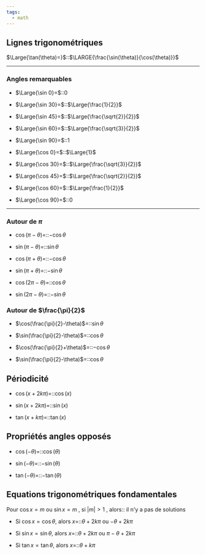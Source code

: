 ```yaml
---
tags:
  - math
---
```


## Lignes trigonométriques

$\Large{\tan(\theta)=}$::$\LARGE{\frac{\sin(\theta)}{\cos(\theta)}}$
<!--SR:!2023-09-14,1,223-->


---

### Angles remarquables

- $\Large{\sin 0}=$::$0$
<!--SR:!2023-09-16,3,263-->

- $\Large{\sin 30}=$::$\Large{\frac{1}{2}}$
<!--SR:!2023-09-22,11,250-->

- $\Large{\sin 45}=$::$\Large{\frac{\sqrt{2}}{2}}$
<!--SR:!2023-09-16,3,263-->

- $\Large{\sin 60}=$::$\Large{\frac{\sqrt{3}}{2}}$
<!--SR:!2023-09-16,3,263-->

- $\Large{\sin 90}=$::$1$
<!--SR:!2023-09-16,3,263-->

- $\Large{\cos 0}=$::$\Large{1}$
<!--SR:!2023-10-01,18,290-->

- $\Large{\cos 30}=$::$\Large{\frac{\sqrt{3}}{2}}$
<!--SR:!2023-10-02,15,283-->

- $\Large{\cos 45}=$::$\Large{\frac{\sqrt{2}}{2}}$
<!--SR:!2023-09-14,1,223-->

- $\Large{\cos 60}=$::$\Large{\frac{1}{2}}$
<!--SR:!2023-09-16,3,263-->

- $\Large{\cos 90}=$::$0$
<!--SR:!2023-09-30,17,290-->


---

### Autour de $\pi$
- $\cos(\pi-\theta)$=::$-\cos\theta$
<!--SR:!2023-09-30,13,243-->

- $\sin(\pi-\theta)$=::$\sin\theta$
<!--SR:!2023-09-16,3,263-->

- $\cos(\pi+\theta)$=::$-\cos\theta$
<!--SR:!2023-09-16,3,263-->

- $\sin(\pi+\theta)$=::$-\sin\theta$
<!--SR:!2023-09-16,3,263-->

- $\cos(2\pi-\theta)$=::$\cos\theta$
<!--SR:!2023-09-16,3,263-->

- $\sin(2\pi-\theta)$=::$-\sin\theta$
<!--SR:!2023-09-16,3,263-->


### Autour de $\frac{\pi}{2}$
- $\cos(\frac{\pi}{2}-\theta)$=::$\sin\theta$
<!--SR:!2023-09-14,1,223-->

- $\sin(\frac{\pi}{2}-\theta)$=::$\cos\theta$
<!--SR:!2023-09-18,5,230-->


- $\cos(\frac{\pi}{2}+\theta)$=::$-\cos\theta$
<!--SR:!2023-09-28,11,210-->

- $\sin(\frac{\pi}{2}-\theta)$=::$\cos\theta$
<!--SR:!2023-09-18,5,230-->


## Périodicité
- $\cos(x+2k\pi)=$::$\cos(x)$
<!--SR:!2023-09-14,1,223-->

- $\sin(x+2k\pi)=$::$\sin(x)$
<!--SR:!2023-09-16,3,263-->

- $\tan(x+k\pi)=$::$\tan(x)$
<!--SR:!2023-09-14,1,223-->

## Propriétés angles opposés
- $\cos(-\theta)=$::$\cos(\theta)$
<!--SR:!2023-09-16,3,263-->

- $\sin(-\theta)=$::$-\sin(\theta)$
<!--SR:!2023-09-14,1,223-->

- $\tan(-\theta)=$::$-\tan(\theta)$
<!--SR:!2023-09-21,10,250-->

## Equations trigonométriques fondamentales
Pour $\cos x=m$ ou $\sin x=m$ , si $|m|>1$ , alors:: il n'y a pas de solutions
<!--SR:!2023-09-19,6,246-->


- Si $\cos x=\cos\theta$, alors $x=$::$\theta+2k\pi$ ou $-\theta+2k\pi$
<!--SR:!2023-09-14,1,223-->

- Si $\sin x=\sin\theta$, alors $x=$::$\theta+2k\pi$ ou $\pi-\theta+2k\pi$
<!--SR:!2023-09-14,1,223-->

- Si $\tan x=\tan\theta$, alors $x=$::$\theta+k\pi$
<!--SR:!2023-09-14,1,223-->
